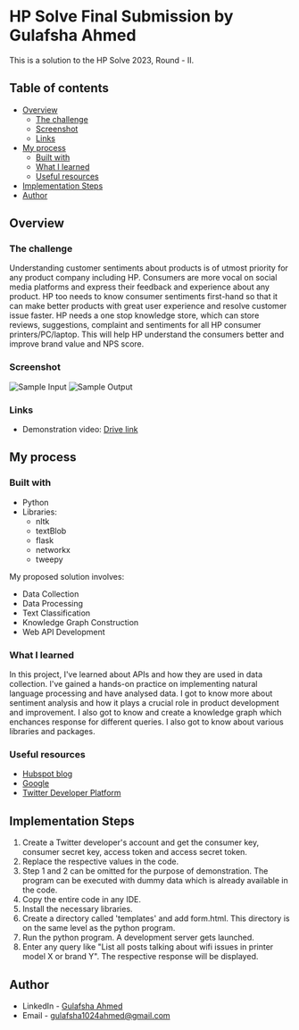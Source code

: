 # HP Solve Final Submission by Gulafsha Ahmed

This is a solution to the HP Solve 2023, Round - II. 

## Table of contents

- [Overview](#overview)
  - [The challenge](#the-challenge)
  - [Screenshot](#screenshot)
  - [Links](#links)
- [My process](#my-process)
  - [Built with](#built-with)
  - [What I learned](#what-i-learned)
  - [Useful resources](#useful-resources)
- [Implementation Steps](#implementation-steps)
- [Author](#author)


## Overview

### The challenge

Understanding customer sentiments about products is of utmost priority for any product company including HP. Consumers are more vocal on social media platforms and express their feedback and experience about any product. HP too needs to know consumer sentiments first-hand so that it can make better products with great user experience and resolve customer issue faster. 
HP needs a one stop knowledge store, which can store reviews, suggestions, complaint and sentiments for all HP consumer printers/PC/laptop. This will help HP understand the consumers better and improve brand value and NPS score.

### Screenshot

![Sample Input](https://github.com/pyjamaSamm/HpSolve_Solution/assets/74822950/5e1b3b13-b713-4def-971e-b3223587e164)
![Sample Output](https://github.com/pyjamaSamm/HpSolve_Solution/assets/74822950/30068144-5041-4214-bfea-1e00e4309967)


### Links

- Demonstration video: [Drive link](https://drive.google.com/drive/folders/1liWbFWzxck2sSO3rnE8uyRoebfeGYg7f)

## My process

### Built with

* Python 
* Libraries:
    * nltk
    * textBlob
    * flask
    * networkx
    * tweepy

My proposed solution involves:

* Data Collection
* Data Processing
* Text Classification
* Knowledge Graph Construction
* Web API Development

### What I learned

In this project, I've learned about APIs and how they are used in data collection. I've gained a hands-on practice on implementing natural language processing and have analysed data. I got to know more about sentiment analysis and how it plays a crucial role in product development and improvement. I also got to know and create a knowledge graph which enchances response for different queries. I also got to know about various libraries and packages.

### Useful resources

- [Hubspot blog](https://blog.hubspot.com/service/social-media-customer-feedback)
- [Google](https://support.google.com/knowledgepanel/answer/9787176?hl=en)
- [Twitter Developer Platform](https://developer.twitter.com/en)

## Implementation Steps

1. Create a Twitter developer's account and get the consumer key, consumer secret key, access token and access secret token.
2. Replace the respective values in the code.
3. Step 1 and 2 can be omitted for the purpose of demonstration. The program can be executed with dummy data which is already available in the code.
4. Copy the entire code in any IDE.
5. Install the necessary libraries.
6. Create a directory called 'templates' and add form.html. This directory is on the same level as the python program.
7. Run the python program. A development server gets launched.
8. Enter any query like "List all posts talking about wifi issues in printer model X or brand Y". The respective response will be displayed.

## Author
- LinkedIn - [Gulafsha Ahmed](https://www.linkedin.com/in/gulafshaahmed)
- Email - gulafsha1024ahmed@gmail.com
